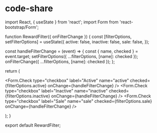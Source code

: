 # code-share
import React, { useState } from 'react';
import Form from 'react-bootstrap/Form';

function RewardFilter({ onFilterChange }) {
  const [filterOptions, setFilterOptions] = useState({
    active: false,
    inactive: false,
    sale: false,
  });

  const handleFilterChange = (event) => {
    const { name, checked } = event.target;
    setFilterOptions({ ...filterOptions, [name]: checked });
    onFilterChange({ ...filterOptions, [name]: checked });
  };

  return (
    <Form>
      <Form.Check
        type="checkbox"
        label="Active"
        name="active"
        checked={filterOptions.active}
        onChange={handleFilterChange}
      />
      <Form.Check
        type="checkbox"
        label="Inactive"
        name="inactive"
        checked={filterOptions.inactive}
        onChange={handleFilterChange}
      />
      <Form.Check
        type="checkbox"
        label="Sale"
        name="sale"
        checked={filterOptions.sale}
        onChange={handleFilterChange}
      />
    </Form>
  );
}

export default RewardFilter;

